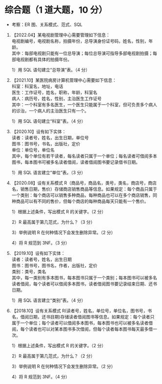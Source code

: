 # 综合题（1 道大题，10 分）

- 考察：ER 图、关系模式、范式、SQL

1. 【2022.04】某电视剧管理中心需要管理如下信息：  
   电视剧编号，电视剧名称，拍摄年份，总导演身份证号码，姓名，性别，年龄。  
   其中：每部电视剧只能有一位总导演；每位总导演可指导多部电视剧拍摄；每部电视剧都有具体的拍摄年份。

   1）用 SQL 语句建立“总导演”表。（4 分）

2. 【2021.10】某医院病房计算机管理中心需要如下信息：  
   科室：科室名，地址，电话  
   医生：工作证号，姓名，职称，年龄，科室名  
   病人：病历号，姓名，性别，主治医生工作证号  
   其中：一个科室有多名医生，一个医生只能属于一个科室，但可负责多个病人的诊治，一个病人的主治医生只有一个。

   1）用 SQL 语句建立“科室”表。（4 分）

3. 【2020.10】设有如下实体：  
   读者：读者号，姓名，出生日期，单位号  
   图书：图书号，书名，出版社，定价  
   单位：单位号，单位名  
   其中，每个单位有若干读者，每名读者只属于一个单位；每名读者可借阅多本图书，每本图书可被多名读者借阅，读者借阅图书要记录借书日期。

   1）用 SQL 语言建立“单位”表。（3 分）

4. 【2020.08】设有关系模式 R（商品号，商品名，类号，类名，商店号，商店名，销售日期，售价）存储商店销售商品等信息。如果规定：每个商品只属于一个类别：每个商店可以销售多种商品，每种商品也可以在多个商店销售，同种商品可以有不同的售价，但每个商店的每种商品每天只能有一个售价。

   1）根据上述条件，写出模式 R 的关键字。（2 分）

   2）R 最高属于第几范式，为什么？（3 分）

   3）举例说明 R 在何种情况下会发生删除异常。（2 分）

   4）将 R 规范到 3NF。（3 分）

5. 【2019.10】设有如下实体：  
   读者：读者号，姓名，出生日期  
   图书：图书号，图书名，作者，出版社，定价  
   类别：类号，类名  
   其中，每一类别有多本图书，每本图书只属于一个类别；每本图书可以被多名读者借阅，每个读者可以借阅多本图书，读者借阅图书要记录结束日期、还书日期。

   1）用 SQL 语言建立“类别”表。（4 分）

6. 【2018.10】设有关系模式 R(读者号，姓名，单位号，单位名，图书号，书名，借阅日期，还书目期)存储读者借阅图书等信息。如果规定：每个读者只属于一个单位；每个读者可以借阅多本图书，每本图书也可以被多名读者借阅，每个读者也可以对某本图书多次借阅，但每个读者每本图书每天最多借一次。

   1）根据上述条件，写出模式 R 的关键字。（2 分）

   2）R 最高属于第几范式，为什么？（2 分）

   3）举例说明 R 在何种情况下会发生删除异常。（2 分）

   4）将 R 规范到 3NF。（4 分）
